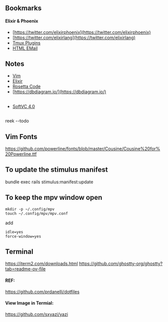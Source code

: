 

## Bookmarks
#### Elixir & Phoenix
* [https://twitter.com/elixirphoenix](https://twitter.com/elixirphoenix)
* [https://twitter.com/elixirlang](https://twitter.com/elixirlang)
* [Tmux Plugins](https://github.com/tmux-plugins/list)
* [HTML EMail](https://mjml.io/try-it-live)


## Notes
* [Vim](https://github.com/unit432/briefcase/blob/master/VIM/VIM%20Shortcuts.md)
* [Elixir](https://github.com/unit432/briefcase/blob/master/Elixir/elixir_notes.md)
* [Rosetta Code](https://rosettacode.org/wiki/Rosetta_Code)
* [https://dbdiagram.io/](https://dbdiagram.io/) 

##
* [SoftVC 4.0](https://github.com/justinjohn0306/so-vits-svc-4.0-v2)

##
reek --todo

## Vim Fonts
https://github.com/powerline/fonts/blob/master/Cousine/Cousine%20for%20Powerline.ttf

## To update the stimulus manifest
bundle exec rails stimulus:manifest:update

## To keep the mpv window open
```
mkdir -p ~/.config/mpv
touch ~/.config/mpv/mpv.conf
```
add
```
idle=yes
force-window=yes
```

## Terminal
https://iterm2.com/downloads.html
https://github.com/ghostty-org/ghostty?tab=readme-ov-file

#### REF:
https://github.com/prdanelli/dotfiles

#### View Image in Termial:
https://github.com/sxyazi/yazi
